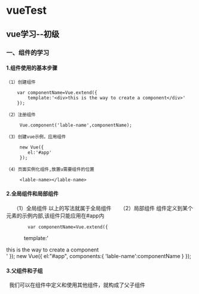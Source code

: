 #  vueTest
## vue学习--初级 
### 一、组件的学习 
#### 1.组件使用的基本步骤 
    （1）创建组件
    
        var componentName=Vue.extend({
            template:'<div>this is the way to create a component</div>'
        });
        
    （2）注册组件
    
         Vue.component('lable-name',componentName);
         
    （3）创建vue示例，应用组件
    
         new Vue({
            el:'#app'
         });
         
    （4）页面实例化组件,放置u需要组件的位置
    
         <lable-name></lable-name>
         
#### 2.全局组件和局部组件
      （1）全局组件
          以上的写法就属于全局组件
      （2）局部组件
      组件定义到某个元素的示例内部,该组件只能应用在#app内

            var componentName=Vue.extend({
              template:'<div>this is the way to create a component</div>'
            });
            new Vue({
              el:"#app",
              components:{
                  'lable-name':componentName
              }
            });

#### 3.父组件和子组
    我们可以在组件中定义和使用其他组件，就构成了父子组件
